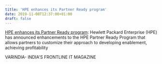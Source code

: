 ```yaml
---
title: 'HPE enhances its Partner Ready program'
date: 2019-11-08T12:37:00+01:00
draft: false
---
```


[HPE enhances its Partner Ready program](https://varindia.com/news/hpe-enhances-its-partner-ready-program#.XcVTWQNajOw.blogger): Hewlett Packard Enterprise (HPE) has announced enhancements to the HPE Partner Ready Program that allows partners to customize their approach to developing enablement, achieving profitability  
  
VARINDIA- INDIA'S FRONTLINE IT MAGAZINE